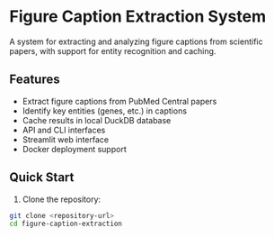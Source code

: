 # Figure Caption Extraction System

A system for extracting and analyzing figure captions from scientific papers, with support for entity recognition and caching.

## Features

- Extract figure captions from PubMed Central papers
- Identify key entities (genes, etc.) in captions
- Cache results in local DuckDB database
- API and CLI interfaces
- Streamlit web interface
- Docker deployment support

## Quick Start

1. Clone the repository:
```bash
git clone <repository-url>
cd figure-caption-extraction
```


